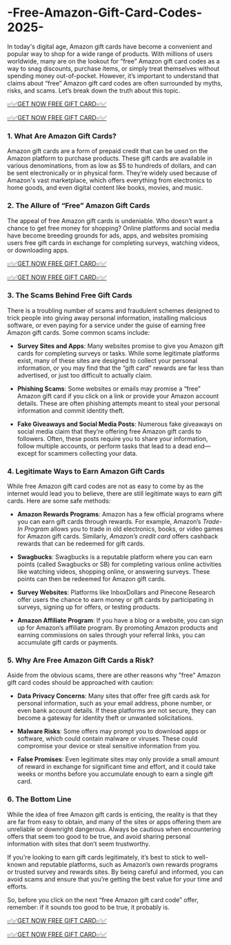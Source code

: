 # -Free-Amazon-Gift-Card-Codes-2025-
In today's digital age, Amazon gift cards have become a convenient and popular way to shop for a wide range of products. With millions of users worldwide, many are on the lookout for “free” Amazon gift card codes as a way to snag discounts, purchase items, or simply treat themselves without spending money out-of-pocket. However, it’s important to understand that claims about “free” Amazon gift card codes are often surrounded by myths, risks, and scams. Let’s break down the truth about this topic.

[✅✅GET NOW FREE GIFT CARD✅✅](https://giftmartusa.com/amagc/)

[✅✅GET NOW FREE GIFT CARD✅✅](https://giftmartusa.com/amagc/)


### 1. **What Are Amazon Gift Cards?**
Amazon gift cards are a form of prepaid credit that can be used on the Amazon platform to purchase products. These gift cards are available in various denominations, from as low as $5 to hundreds of dollars, and can be sent electronically or in physical form. They’re widely used because of Amazon's vast marketplace, which offers everything from electronics to home goods, and even digital content like books, movies, and music.

### 2. **The Allure of “Free” Amazon Gift Cards**
The appeal of free Amazon gift cards is undeniable. Who doesn’t want a chance to get free money for shopping? Online platforms and social media have become breeding grounds for ads, apps, and websites promising users free gift cards in exchange for completing surveys, watching videos, or downloading apps.

[✅✅GET NOW FREE GIFT CARD✅✅](https://giftmartusa.com/amagc/)

[✅✅GET NOW FREE GIFT CARD✅✅](https://giftmartusa.com/amagc/)

### 3. **The Scams Behind Free Gift Cards**
There is a troubling number of scams and fraudulent schemes designed to trick people into giving away personal information, installing malicious software, or even paying for a service under the guise of earning free Amazon gift cards. Some common scams include:

- **Survey Sites and Apps**: Many websites promise to give you Amazon gift cards for completing surveys or tasks. While some legitimate platforms exist, many of these sites are designed to collect your personal information, or you may find that the “gift card” rewards are far less than advertised, or just too difficult to actually claim.
  
- **Phishing Scams**: Some websites or emails may promise a “free” Amazon gift card if you click on a link or provide your Amazon account details. These are often phishing attempts meant to steal your personal information and commit identity theft.

- **Fake Giveaways and Social Media Posts**: Numerous fake giveaways on social media claim that they’re offering free Amazon gift cards to followers. Often, these posts require you to share your information, follow multiple accounts, or perform tasks that lead to a dead end—except for scammers collecting your data.

### 4. **Legitimate Ways to Earn Amazon Gift Cards**
While free Amazon gift card codes are not as easy to come by as the internet would lead you to believe, there are still legitimate ways to earn gift cards. Here are some safe methods:

- **Amazon Rewards Programs**: Amazon has a few official programs where you can earn gift cards through rewards. For example, Amazon’s *Trade-In Program* allows you to trade in old electronics, books, or video games for Amazon gift cards. Similarly, *Amazon’s credit card* offers cashback rewards that can be redeemed for gift cards.
  
- **Swagbucks**: Swagbucks is a reputable platform where you can earn points (called Swagbucks or SB) for completing various online activities like watching videos, shopping online, or answering surveys. These points can then be redeemed for Amazon gift cards.

- **Survey Websites**: Platforms like InboxDollars and Pinecone Research offer users the chance to earn money or gift cards by participating in surveys, signing up for offers, or testing products.

- **Amazon Affiliate Program**: If you have a blog or a website, you can sign up for Amazon’s affiliate program. By promoting Amazon products and earning commissions on sales through your referral links, you can accumulate gift cards or payments.

### 5. **Why Are Free Amazon Gift Cards a Risk?**
Aside from the obvious scams, there are other reasons why "free" Amazon gift card codes should be approached with caution:

- **Data Privacy Concerns**: Many sites that offer free gift cards ask for personal information, such as your email address, phone number, or even bank account details. If these platforms are not secure, they can become a gateway for identity theft or unwanted solicitations.
  
- **Malware Risks**: Some offers may prompt you to download apps or software, which could contain malware or viruses. These could compromise your device or steal sensitive information from you.

- **False Promises**: Even legitimate sites may only provide a small amount of reward in exchange for significant time and effort, and it could take weeks or months before you accumulate enough to earn a single gift card.

### 6. **The Bottom Line**
While the idea of free Amazon gift cards is enticing, the reality is that they are far from easy to obtain, and many of the sites or apps offering them are unreliable or downright dangerous. Always be cautious when encountering offers that seem too good to be true, and avoid sharing personal information with sites that don’t seem trustworthy.

If you're looking to earn gift cards legitimately, it’s best to stick to well-known and reputable platforms, such as Amazon’s own rewards programs or trusted survey and rewards sites. By being careful and informed, you can avoid scams and ensure that you’re getting the best value for your time and efforts.

So, before you click on the next “free Amazon gift card code” offer, remember: if it sounds too good to be true, it probably is.

[✅✅GET NOW FREE GIFT CARD✅✅](https://giftmartusa.com/amagc/)

[✅✅GET NOW FREE GIFT CARD✅✅](https://giftmartusa.com/amagc/)
